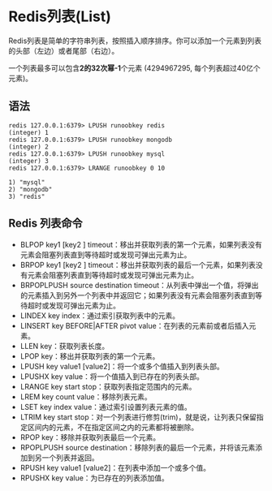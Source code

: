 # Redis列表(List)
Redis列表是简单的字符串列表，按照插入顺序排序。你可以添加一个元素到列表的头部（左边）或者尾部（右边）。

一个列表最多可以包含**2的32次幂-1**个元素 (4294967295, 每个列表超过40亿个元素)。

## 语法
```
redis 127.0.0.1:6379> LPUSH runoobkey redis
(integer) 1
redis 127.0.0.1:6379> LPUSH runoobkey mongodb
(integer) 2
redis 127.0.0.1:6379> LPUSH runoobkey mysql
(integer) 3
redis 127.0.0.1:6379> LRANGE runoobkey 0 10

1) "mysql"
2) "mongodb"
3) "redis"
```

## Redis 列表命令
* BLPOP key1 [key2 ] timeout：移出并获取列表的第一个元素，如果列表没有元素会阻塞列表直到等待超时或发现可弹出元素为止。
* BRPOP key1 [key2 ] timeout：移出并获取列表的最后一个元素，如果列表没有元素会阻塞列表直到等待超时或发现可弹出元素为止。
* BRPOPLPUSH source destination timeout：从列表中弹出一个值，将弹出的元素插入到另外一个列表中并返回它；如果列表没有元素会阻塞列表直到等待超时或发现可弹出元素为止。
* LINDEX key index：通过索引获取列表中的元素。
* LINSERT key BEFORE|AFTER pivot value：在列表的元素前或者后插入元素。
* LLEN key：获取列表长度。
* LPOP key：移出并获取列表的第一个元素。
* LPUSH key value1 [value2]：将一个或多个值插入到列表头部。
* LPUSHX key value：将一个值插入到已存在的列表头部。
* LRANGE key start stop：获取列表指定范围内的元素。
* LREM key count value：移除列表元素。
* LSET key index value：通过索引设置列表元素的值。
* LTRIM key start stop：对一个列表进行修剪(trim)，就是说，让列表只保留指定区间内的元素，不在指定区间之内的元素都将被删除。
* RPOP key：移除并获取列表最后一个元素。
* RPOPLPUSH source destination：移除列表的最后一个元素，并将该元素添加到另一个列表并返回。
* RPUSH key value1 [value2]：在列表中添加一个或多个值。
* RPUSHX key value：为已存在的列表添加值。